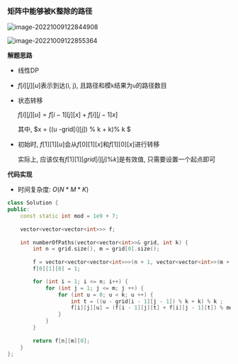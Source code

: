 ### 矩阵中能够被K整除的路径

![image-20221009122844908](http://www.cdn.liver0377.xyz/typora/202210091228970.png)

![image-20221009122855364](http://www.cdn.liver0377.xyz/typora/202210091228401.png)

**解题思路**

- 线性DP

- $f[i][j][u]$表示到达(i, j), 且路径和模`k`结果为`u`的路径数目

- 状态转移

  $f[i][j][u] = f[i - 1][j][x] + f[i ][j - 1]x]$

  其中, $x = ((u -grid[i][j]) \% k + k)\% k $

- 初始时, $f[1][1][u]$会从$f[0][1][x]$和$f[1][0][x]$进行转移

  实际上, 应该仅有$f[1][1][grid[i][j] \% k]$是有效值, 只需要设置一个起点即可



**代码实现**

- 时间复杂度: $O(N * M * K)$



```cc
class Solution {
public:
    const static int mod = 1e9 + 7;
    
    vector<vector<vector<int>>> f;
    
    int numberOfPaths(vector<vector<int>>& grid, int k) {
        int n = grid.size(), m = grid[0].size();
        
        f = vector<vector<vector<int>>>(n + 1, vector<vector<int>>(m + 1, vector<int>(k, 0)));
        f[0][1][0] = 1;

        for (int i = 1; i <= n; i++) {
            for (int j = 1; j <= m; j ++) {
                for (int u = 0; u < k; u ++) {
                    int t = ((u - grid[i - 1][j - 1]) % k + k) % k ;
                    f[i][j][u] = (f[i - 1][j][t] + f[i][j - 1][t]) % mod;
                }
            }
        }
        
        return f[n][m][0];
    }
};
```

